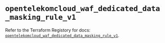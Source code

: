 # `opentelekomcloud_waf_dedicated_data_masking_rule_v1`

Refer to the Terraform Registory for docs: [`opentelekomcloud_waf_dedicated_data_masking_rule_v1`](https://registry.terraform.io/providers/opentelekomcloud/opentelekomcloud/1.35.9/docs/resources/waf_dedicated_data_masking_rule_v1).
